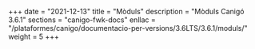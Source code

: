 +++
date        = "2021-12-13"
title       = "Mòduls"
description = "Mòduls Canigó 3.6.1"
sections    = "canigo-fwk-docs"
enllac		= "/plataformes/canigo/documentacio-per-versions/3.6LTS/3.6.1/moduls/"
weight      = 5
+++
